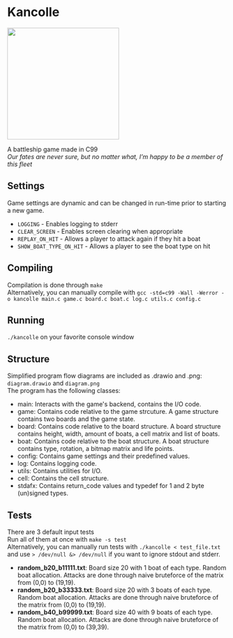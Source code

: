 # Kancolle
<img src="https://images6.alphacoders.com/608/608732.jpg" width="256">

A battleship game made in C99
<br>
*Our fates are never sure, but no matter what, I’m happy to be a member of this fleet*


## Settings
Game settings are dynamic and can be changed in run-time prior to starting a new game. <br>
- ``LOGGING`` - Enables logging to stderr
- ``CLEAR_SCREEN`` - Enables screen clearing when appropriate
- ``REPLAY_ON_HIT`` - Allows a player to attack again if they hit a boat
- ``SHOW_BOAT_TYPE_ON_HIT`` - Allows a player to see the boat type on hit

## Compiling
Compilation is done through `make` <br>
Alternatively, you can manually compile with `gcc -std=c99 -Wall -Werror -o kancolle main.c game.c board.c boat.c log.c utils.c config.c`

## Running
`./kancolle` on your favorite console window

## Structure
Simplified program flow diagrams are included as .drawio and .png: `diagram.drawio` and `diagram.png` <br>
The program has the following classes:
- main: Interacts with the game's backend, contains the I/O code.
- game: Contains code relative to the game strcuture. A game structure contains two boards and the game state.
- board: Contains code relative to the board structure. A board structure contains height, width, amount of boats, a cell matrix and list of boats.
- boat: Contains code relative to the boat structure. A boat structure contains type, rotation, a bitmap matrix and life points.
- config: Contains game settings and their predefined values.
- log: Contains logging code.
- utils: Contains utilities for I/O.
- cell: Contains the cell structure.
- stdafx: Contains return_code values and typedef for 1 and 2 byte (un)signed types.

## Tests
There are 3 default input tests <br>
Run all of them at once with `make -s test` <br>
Alternatively, you can manually run tests with `./kancolle < test_file.txt` and use `> /dev/null &> /dev/null` if you want to ignore stdout and stderr.

- **random_b20_b11111.txt**: Board size 20 with 1 boat of each type. Random boat allocation. Attacks are done through naive bruteforce of the matrix from (0,0) to (19,19).
- **random_b20_b33333.txt**: Board size 20 with 3 boats of each type. Random boat allocation. Attacks are done through naive bruteforce of the matrix from (0,0) to (19,19).
- **random_b40_b99999.txt**: Board size 40 with 9 boats of each type. Random boat allocation. Attacks are done through naive bruteforce of the matrix from (0,0) to (39,39).

